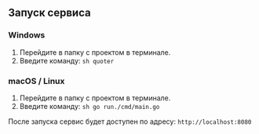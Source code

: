 ## **Запуск сервиса**  

### **Windows**  
1. Перейдите в папку с проектом в терминале.  
2. Введите команду: ```sh quoter ```  

### **macOS / Linux**  
1. Перейдите в папку с проектом в терминале.  
2. Введите команду: ```sh go run./cmd/main.go ```  

После запуска сервис будет доступен по адресу:  `http://localhost:8080`